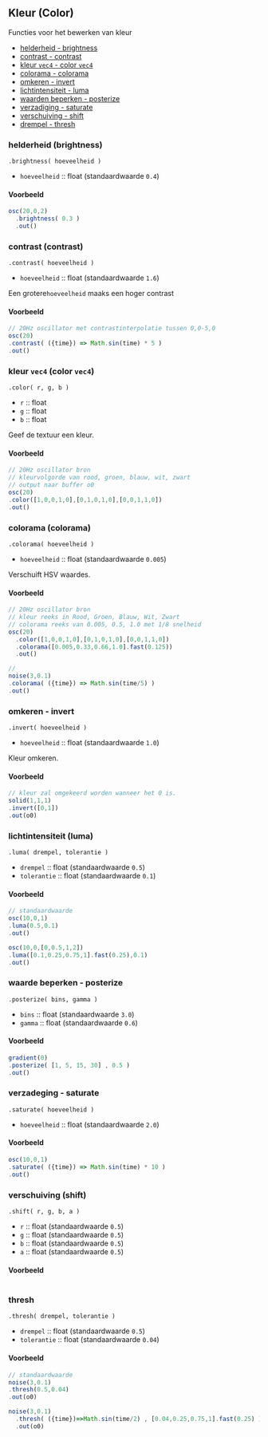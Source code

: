 ## Kleur (Color)

Functies voor het bewerken van kleur

- [helderheid - brightness](#helderheid-(brightness))
- [contrast - contrast](#contrast)
- [kleur `vec4` - color `vec4`](#color-vec4)
- [colorama - colorama](#colorama)
- [omkeren - invert](#invert)
- [lichtintensiteit - luma](#luma)
- [waarden beperken - posterize](#posterize)
- [verzadiging - saturate](#saturate)
- [verschuiving - shift](#shift)
- [drempel - thresh](#thresh)

### helderheid (brightness)

`.brightness( hoeveelheid )`

* `hoeveelheid` :: float (standaardwaarde `0.4`)

#### Voorbeeld

```javascript
osc(20,0,2)
  .brightness( 0.3 )
  .out()
```

### contrast (contrast)

`.contrast( hoeveelheid )`

* `hoeveelheid` :: float (standaardwaarde `1.6`)

Een grotere`hoeveelheid` maaks een hoger contrast

#### Voorbeeld

```javascript
// 20Hz oscillator met contrastinterpolatie tussen 0,0-5,0
osc(20)
.contrast( ({time}) => Math.sin(time) * 5 )
.out()
```

### kleur `vec4` (color `vec4`)

`.color( r, g, b )`

* `r` :: float
* `g` :: float
* `b` :: float

Geef de textuur een kleur.

#### Voorbeeld

```javascript
// 20Hz oscillator bron
// kleurvolgorde van rood, groen, blauw, wit, zwart
// output naar buffer o0
osc(20)
.color([1,0,0,1,0],[0,1,0,1,0],[0,0,1,1,0])
.out()
```

### colorama (colorama)

`.colorama( hoeveelheid )`

* `hoeveelheid` :: float (standaardwaarde `0.005`)

Verschuift HSV waardes.

#### Voorbeeld

```javascript
// 20Hz oscillator bron
// kleur reeks in Rood, Groen, Blauw, Wit, Zwart
// colorama reeks van 0.005, 0.5, 1.0 met 1/8 snelheid
osc(20)
  .color([1,0,0,1,0],[0,1,0,1,0],[0,0,1,1,0])
  .colorama([0.005,0.33,0.66,1.0].fast(0.125))
  .out()
```

```javascript
//
noise(3,0.1)
.colorama( ({time}) => Math.sin(time/5) )
.out()
```

### omkeren - invert

`.invert( hoeveelheid )`

* `hoeveelheid` :: float (standaardwaarde `1.0`)

Kleur omkeren.

#### Voorbeeld

```javascript
// kleur zal omgekeerd worden wanneer het 0 is.
solid(1,1,1)
.invert([0,1])
.out(o0)
```

### lichtintensiteit (luma)

`.luma( drempel, tolerantie )`

* `drempel` :: float (standaardwaarde `0.5`)
* `tolerantie` :: float (standaardwaarde `0.1`)

#### Voorbeeld

```javascript
// standaardwaarde
osc(10,0,1)
.luma(0.5,0.1)
.out()
```

```javascript
osc(10,0,[0,0.5,1,2])
.luma([0.1,0.25,0.75,1].fast(0.25),0.1)
.out()
```

### waarde beperken - posterize

`.posterize( bins, gamma )`

* `bins` :: float (standaardwaarde `3.0`)
* `gamma` :: float (standaardwaarde `0.6`)

#### Voorbeeld

```javascript
gradient(0)
.posterize( [1, 5, 15, 30] , 0.5 )
.out()
```

### verzadeging - saturate

`.saturate( hoeveelheid )`

* `hoeveelheid` :: float (standaardwaarde `2.0`)

#### Voorbeeld

```javascript
osc(10,0,1)
.saturate( ({time}) => Math.sin(time) * 10 )
.out()
```

### verschuiving (shift)

`.shift( r, g, b, a )`

* `r` :: float (standaardwaarde `0.5`)
* `g` :: float (standaardwaarde `0.5`)
* `b` :: float (standaardwaarde `0.5`)
* `a` :: float (standaardwaarde `0.5`)

#### Voorbeeld

```javascript

```

### thresh

`.thresh( drempel, tolerantie )`

* `drempel` :: float (standaardwaarde `0.5`)
* `tolerantie` :: float (standaardwaarde `0.04`)

#### Voorbeeld

```javascript
// standaardwaarde
noise(3,0.1)
.thresh(0.5,0.04)
.out(o0)
```

```javascript
noise(3,0.1)
  .thresh( ({time})=>Math.sin(time/2) , [0.04,0.25,0.75,1].fast(0.25) )
  .out(o0)
```
